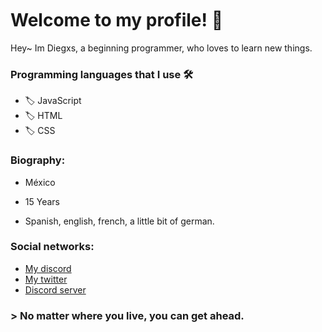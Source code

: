 <img src="https://media.discordapp.net/attachments/770436802208858112/801602144913457172/XD.gif" width="1000" height="3">

# Welcome to my profile! 🦁

Hey~ Im Diegxs, a beginning programmer, who loves to learn new things.

### Programming languages that I use 🛠️

- 🏷️ JavaScript
- 🏷️ HTML
- 🏷️ CSS

### Biography:

- México

- 15 Years

- Spanish, english, french, a little bit of german. 

### Social networks: 

- [My discord](https://discordhub.com/profile/705580144936484915)
- [My twitter](https://twitter.com/DiegxsDEV)
- [Discord server](https://discord.com/invite/8eSnEeDHYq)

### > No matter where you live, you can get ahead.

<img src="https://media.discordapp.net/attachments/770436802208858112/801602144913457172/XD.gif" width="1000" height="3">
